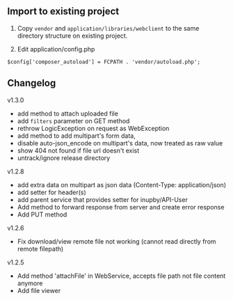 ## Import to existing project
 

1. Copy `vendor` and `application/libraries/webclient` to the same directory structure on existing project.

2. Edit application/config.php
```
$config['composer_autoload'] = FCPATH . 'vendor/autoload.php';
```

## Changelog

v1.3.0
+ add method to attach uploaded file
+ add `filters` parameter on GET method
+ rethrow LogicException on request as WebException
+ add method to add multipart's form data, 
+ disable auto-json_encode on multipart's data, now treated as raw value
+ show 404 not found if file url doesn't exist
+ untrack/ignore release directory

v1.2.8
+ add extra data on multipart as json data (Content-Type: application/json)
+ add setter for header(s)
+ add parent service that provides setter for inupby/API-User
+ Add method to forward response from server and create error response
+ Add PUT method

v1.2.6
+ Fix download/view remote file not working (cannot read directly from remote filepath)

v1.2.5
+ Add method 'attachFile' in WebService, accepts file path not file content anymore
+ Add file viewer
